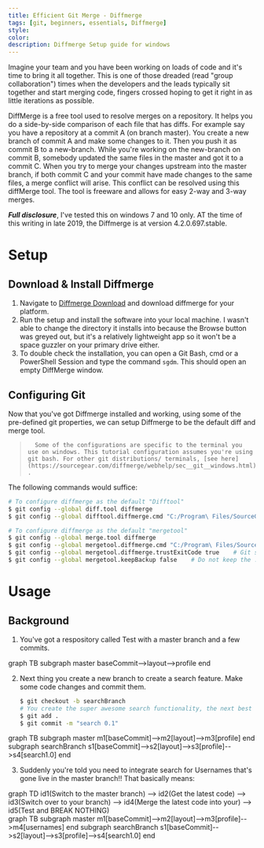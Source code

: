 ```yaml
---
title: Efficient Git Merge - Diffmerge
tags: [git, beginners, essentials, Diffmerge]
style: 
color: 
description: Diffmerge Setup guide for windows
---
```


Imagine your team and you have been working on loads of code and it's time to bring it all together. This is one of those dreaded (read "group collaboration") times when the developers and the leads typically sit together and start merging code, fingers crossed hoping to get it right in as little iterations as possible.

DiffMerge is a free tool used to resolve merges on a repository. It helps you do a side-by-side comparison of each file that has diffs. For example say you have a repository at a commit A (on branch master). You create a new branch of commit A and make some changes to it. Then you push it as commit B to a new-branch. While you're working on the new-branch on commit B, somebody updated the same files in the master and got it to a commit C. When you try to merge your changes upstream into the master branch, if both commit C and your commit have made changes to the same files, a merge conflict will arise. This conflict can be resolved using this diffMerge tool. The tool is freeware and allows for easy 2-way and 3-way merges.

***Full disclosure***, I've tested this on windows 7 and 10 only. AT the time of this writing in late 2019, the Diffmerge is at version 4.2.0.697.stable.

# Setup

## Download & Install Diffmerge


1. Navigate to [Diffmerge Download](https://sourcegear.com/diffmerge/downloads.php) and download diffmerge for your platform. 
2. Run the setup and install the software into your local machine. I wasn't able to change the directory it installs into because the Browse button was greyed out, but it's a relatively lightweight app so it won't be a space guzzler on your primary drive either. 
3. To double check the installation, you can open a Git Bash, cmd or a PowerShell Session and type the command `sgdm`. This should open an empty DiffMerge window.


## Configuring Git


Now that you've got Diffmerge installed and working, using some of the pre-defined git properties, we can setup Diffmerge to be the default diff and merge tool.

>       Some of the configurations are specific to the terminal you use on windows. This tutorial configuration assumes you're using git bash. For other git distributions/ terminals, [see here](https://sourcegear.com/diffmerge/webhelp/sec__git__windows.html) .

The following commands would suffice:

```bash
# To configure diffmerge as the default "Difftool"
$ git config --global diff.tool diffmerge
$ git config --global difftool.diffmerge.cmd "C:/Program\ Files/SourceGear/Common/DiffMerge/sgdm_cygwin.sh -p1=\"\$LOCAL\" -p2=\"\$REMOTE\" --title1="Original" --title2="Modified""

# To configure diffmerge as the default "mergetool"
$ git config --global merge.tool diffmerge
$ git config --global mergetool.diffmerge.cmd "C:/Program\ Files/SourceGear/Common/DiffMerge/sgdm_cygwin.sh -merge -result=\"\$MERGED\" -p1=\"\$LOCAL\" -p2=\"\$BASE\" -p3=\"\$REMOTE\" --title1="CurrentBranch" --title2="Result" --title3="IncomingBranch""
$ git config --global mergetool.diffmerge.trustExitCode true    # Git should trust the merge exit code returned by the mergetool
$ git config --global mergetool.keepBackup false    # Do not keep the .orig backup file post merge
```

# Usage

## Background

1. You've got a respository called Test with a master branch and a few commits.


<div class="mermaid">
graph TB
    subgraph master
    baseCommit-->layout-->profile
    end
</div>


2. Next thing you create a new branch to create a search feature. Make some code changes and commit them.

    ```bash
    $ git checkout -b searchBranch
    # You create the super awesome search functionality, the next best thing to google perhaps?
    $ git add .
    $ git commit -m "search 0.1"
    ```


<div class="mermaid">
graph TB
    subgraph master
    m1[baseCommit]-->m2[layout]-->m3[profile]
    end
    subgraph searchBranch
    s1[baseCommit]-->s2[layout]-->s3[profile]-->s4[search1.0]
    end
</div>

3. Suddenly you're told you need to integrate search for Usernames that's gone live in the master branch!! That basically means:

<div class="mermaid">
graph TD
    id1(Switch to the master branch) --> id2(Get the latest code) --> id3(Switch over to your branch) --> id4(Merge the latest code into your) --> id5(Test and BREAK NOTHING)
</div>


<div class="mermaid">
graph TB
    subgraph master
    m1[baseCommit]-->m2[layout]-->m3[profile]-->m4[usernames]
    end
    subgraph searchBranch
    s1[baseCommit]-->s2[layout]-->s3[profile]-->s4[search1.0]
    end
</div>